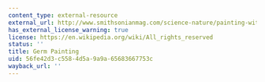```yaml
---
content_type: external-resource
external_url: http://www.smithsonianmag.com/science-nature/painting-with-penicillin-alexander-flemings-germ-art-1761496/?no-ist
has_external_license_warning: true
license: https://en.wikipedia.org/wiki/All_rights_reserved
status: ''
title: Germ Painting
uid: 56fe42d3-c558-4d5a-9a9a-65683667753c
wayback_url: ''
---
```

